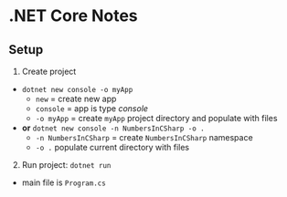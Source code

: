 # .NET Core Notes

## Setup

1. Create project
  - `dotnet new console -o myApp`
    - `new` = create new app
    - `console` = app is type _console_
    - `-o myApp` = create `myApp` project directory and populate with files
  - **or** `dotnet new console -n NumbersInCSharp -o .`
    - `-n NumbersInCSharp` = create `NumbersInCSharp` namespace
    - `-o .` populate current directory with files
2. Run project: `dotnet run`
  - main file is `Program.cs`